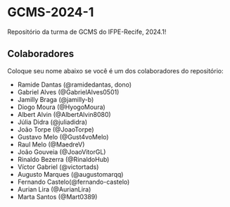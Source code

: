 # GCMS-2024-1
Repositório da turma de GCMS do IFPE-Recife, 2024.1!

## Colaboradores
Coloque seu nome abaixo se você é um dos colaboradores do repositório:
* Ramide Dantas (@ramidedantas, dono)
* Gabriel Alves (@GabrielAlves0501)
* Jamilly Braga (@jamilly-b)
* Diogo Moura (@HyogoMoura)
* Albert Alvin (@AlbertAlvin8080)
* Júlia Didra (@juliadidra)
* João Torpe (@JoaoTorpe)
* Gustavo Melo (@Gust4voMelo)
* Raul Melo (@MaedreV)
* João Gouveia (@JoaoVitorGL)
* Rinaldo Bezerra (@RinaldoHub)
* Víctor Gabriel (@victortads)
* Augusto Marques (@augustomarqq)
* Fernando Castelo(@fernando-castelo)
* Aurian Lira (@AurianLira)
* Marta Santos (@Mart0389)
